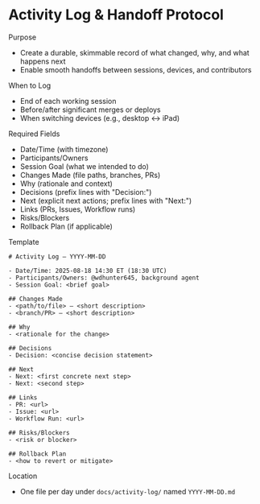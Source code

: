 # Activity Log & Handoff Protocol

Purpose
- Create a durable, skimmable record of what changed, why, and what happens next
- Enable smooth handoffs between sessions, devices, and contributors

When to Log
- End of each working session
- Before/after significant merges or deploys
- When switching devices (e.g., desktop ↔ iPad)

Required Fields
- Date/Time (with timezone)
- Participants/Owners
- Session Goal (what we intended to do)
- Changes Made (file paths, branches, PRs)
- Why (rationale and context)
- Decisions (prefix lines with "Decision:")
- Next (explicit next actions; prefix lines with "Next:")
- Links (PRs, Issues, Workflow runs)
- Risks/Blockers
- Rollback Plan (if applicable)

Template
```
# Activity Log — YYYY-MM-DD

- Date/Time: 2025-08-18 14:30 ET (18:30 UTC)
- Participants/Owners: @wdhunter645, background agent
- Session Goal: <brief goal>

## Changes Made
- <path/to/file> — <short description>
- <branch/PR> — <short description>

## Why
- <rationale for the change>

## Decisions
- Decision: <concise decision statement>

## Next
- Next: <first concrete next step>
- Next: <second step>

## Links
- PR: <url>
- Issue: <url>
- Workflow Run: <url>

## Risks/Blockers
- <risk or blocker>

## Rollback Plan
- <how to revert or mitigate>
```

Location
- One file per day under `docs/activity-log/` named `YYYY-MM-DD.md`

